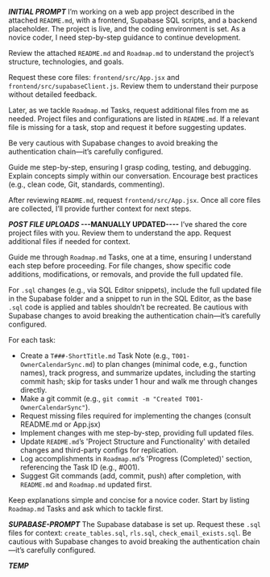 **_INITIAL PROMPT_**
I’m working on a web app project described in the attached `README.md`, with a frontend, Supabase SQL scripts, and a backend placeholder. The project is live, and the coding environment is set. As a novice coder, I need step-by-step guidance to continue development.

Review the attached `README.md` and `Roadmap.md` to understand the project’s structure, technologies, and goals.

Request these core files: `frontend/src/App.jsx` and `frontend/src/supabaseClient.js`. Review them to understand their purpose without detailed feedback.

Later, as we tackle `Roadmap.md` Tasks, request additional files from me as needed. Project files and configurations are listed in `README.md`. If a relevant file is missing for a task, stop and request it before suggesting updates.

Be very cautious with Supabase changes to avoid breaking the authentication chain—it’s carefully configured.

Guide me step-by-step, ensuring I grasp coding, testing, and debugging. Explain concepts simply within our conversation. Encourage best practices (e.g., clean code, Git, standards, commenting).

After reviewing `README.md`, request `frontend/src/App.jsx`. Once all core files are collected, I’ll provide further context for next steps.

**_POST FILE UPLOADS_ ---MANUALLY UPDATED----**
I’ve shared the core project files with you. Review them to understand the app. Request additional files if needed for context.

Guide me through `Roadmap.md` Tasks, one at a time, ensuring I understand each step before proceeding. For file changes, show specific code additions, modifications, or removals, and provide the full updated file.

For `.sql` changes (e.g., via SQL Editor snippets), include the full updated file in the Supabase folder and a snippet to run in the SQL Editor, as the base `.sql` code is applied and tables shouldn’t be recreated. Be cautious with Supabase changes to avoid breaking the authentication chain—it’s carefully configured.

For each task:

- Create a `T###-ShortTitle.md` Task Note (e.g., `T001-OwnerCalendarSync.md`) to plan changes (minimal code, e.g., function names), track progress, and summarize updates, including the starting commit hash; skip for tasks under 1 hour and walk me through changes directly.
- Make a git commit (e.g., `git commit -m "Created T001-OwnerCalendarSync"`).
- Request missing files required for implementing the changes (consult README.md or App.jsx)
- Implement changes with me step-by-step, providing full updated files.
- Update `README.md`’s 'Project Structure and Functionality' with detailed changes and third-party configs for replication.
- Log accomplishments in `Roadmap.md`’s 'Progress (Completed)' section, referencing the Task ID (e.g., #001).
- Suggest Git commands (add, commit, push) after completion, with `README.md` and `Roadmap.md` updated first.

Keep explanations simple and concise for a novice coder. Start by listing `Roadmap.md` Tasks and ask which to tackle first.

**_SUPABASE-PROMPT_**
The Supabase database is set up. Request these `.sql` files for context: `create_tables.sql`, `rls.sql`, `check_email_exists.sql`. Be cautious with Supabase changes to avoid breaking the authentication chain—it’s carefully configured.

**_TEMP_**

